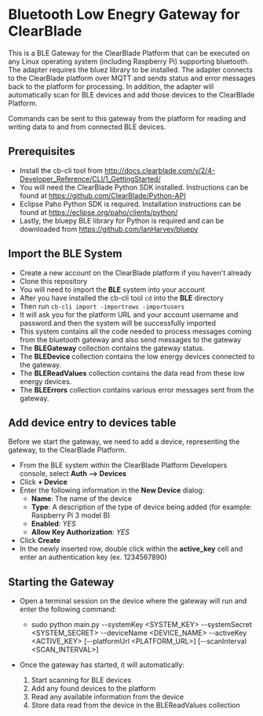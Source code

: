 # Bluetooth Low Enegry Gateway for ClearBlade

This is a BLE Gateway for the ClearBlade Platform that can be executed on any Linux operating system (including Raspberry Pi) supporting bluetooth. The adapter requires the bluez library to be installed. The adapter connects to the ClearBlade platform over MQTT and sends status and error messages back to the platform for processing. In addition, the adapter will automatically scan for BLE devices and add those devices to the ClearBlade Platform.

Commands can be sent to this gateway from the platform for reading and writing data to and from connected BLE devices.

## Prerequisites
- Install the cb-cli tool from http://docs.clearblade.com/v/2/4-Developer_Reference/CLI/1_GettingStarted/ 
- You will need the ClearBlade Python SDK installed. Instructions can be found at https://github.com/ClearBlade/Python-API  
- Eclipse Paho Python SDK is required. Installation instructions can be found at https://eclipse.org/paho/clients/python/ 
- Lastly, the bluepy BLE library for Python is required and can be downloaded from https://github.com/IanHarvey/bluepy 

## Import the BLE System
- Create a new account on the ClearBlade platform if you haven't already
- Clone this repository
- You will need to import the __BLE__ system into your account 
- After you have installed the cb-cli tool ```cd``` into the __BLE__ directory
- Then run ```cb-cli import -importrows -importusers```
- It will ask you for the platform URL and your account username and password and then the system will be successfully imported
- This system contains all the code needed to process messages coming from the bluetooth gateway and also send messages to the gateway
- The __BLEGateway__ collection contains the gateway status.
- The __BLEDevice__ collection contains the low energy devices connected to the gateway.
- The __BLEReadValues__ collection contains the data read from these low energy devices.
- The __BLEErrors__ collection contains various error messages sent from the gateway.

## Add device entry to devices table
Before we start the gateway, we need to add a device, representing the gateway, to the ClearBlade Platform.
- From the BLE system within the ClearBlade Platform Developers console, select __Auth --> Devices__
- Click __+ Device__
- Enter the following information in the __New Device__ dialog:
  - __Name__: The name of the device
  - __Type__: A description of the type of device being added (for example: Raspberry Pi 3 model B)
  - __Enabled__: _YES_ 
  - __Allow Key Authorization__: _YES_ 
- Click __Create__
- In the newly inserted row, double click within the __active_key__ cell and enter an authentication key (ex. 1234567890)

## Starting the Gateway  
- Open a terminal session on the device where the gateway will run and enter the following command:
  - sudo python main.py --systemKey <SYSTEM_KEY> --systemSecret <SYSTEM_SECRET>  --deviceName <DEVICE_NAME>  --activeKey <ACTIVE_KEY>  [--platformUrl <PLATFORM_URL>] [--scanInterval <SCAN_INTERVAL>]

- Once the gateway has started, it will automatically:
  1. Start scanning for BLE devices
  2. Add any found devices to the platform
  3. Read any available information from the device
  4. Store data read from the device in the BLEReadValues collection
